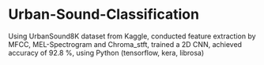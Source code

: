 # Urban-Sound-Classification
Using UrbanSound8K dataset from Kaggle, conducted feature extraction by MFCC, MEL-Spectrogram and Chroma_stft, trained a 2D CNN, achieved accuracy of 92.8 %, using Python (tensorflow, kera, librosa)
